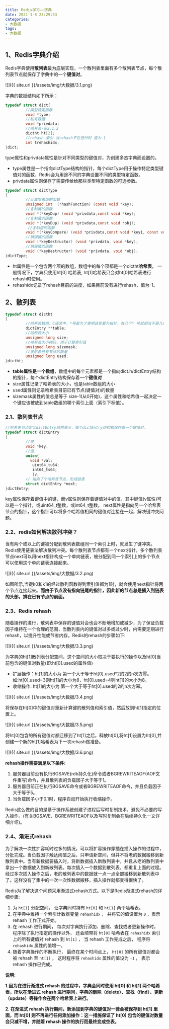 ```yaml
---
title: Redis学习——字典
date: 2021-1-8 23:29:53
categories:
- 大数据
tags:
- 大数据
---
```


## 1、Redis字典介绍

​    Redis字典使用**散列表**最为底层实现，一个散列表里面有多个散列表节点，每个散列表节点就保存了字典中的一个**键值对**。

![]({{ site.url }}/assets/img/大数据/3.1.png)



字典的数据结构如下所示：

```c
typedef struct dict{
         //类型特定函数
         void *type;
         //私有数据
         void *privdata;
         //哈希表-见2.1.2
         dictht ht[2];
         //rehash 索引 当rehash不在进行时 值为-1
         int trehashidx; 
}dict;
```

type属性和privdata属性是针对不同类型的键值对，为创建多态字典而设置的。

- type属性是一个指向dictType结构的指针，每个dictType用于操作特定类型键值对的函数，Redis会为用途不同的字典设置不同的类型特定函数。
- privdata属性则保存了需要传给给那些类型特定函数的可选参数。

```c
typedef struct dictType
{
         //计算哈希值的函数 
         unsigned int  (*hashFunction) (const void *key);
         //复制键的函数
         void *(*keyDup) (void *privdata,const void *key);
         //复制值的函数
         void *(*keyDup) (void *privdata,const void *obj);
          //复制值的函数
         void *(*keyCompare) (void *privdata,const void *key1, const void *key2);
         //销毁键的函数
         void (*keyDestructor) (void *privdata, void *key);
         //销毁值的函数
         void (*keyDestructor) (void *privdata, void *obj);
}dictType;
```

- ht属性是一个包含两个项的数组，数组中的每个项都是一个dictht**哈希表**， 一般情况下，字典只使用ht[0] 哈希表, ht[1]哈希表只会对ht[0]哈希表进行rehash时使用。
- rehashidx记录了rehash目前的进度，如果目前没有进行rehash，值为-1。

## 2、散列表

```c
typedef struct dictht
{
         //哈希表数组，C语言中，*号是为了表明该变量为指针，有几个* 号就相当于是几级指针，这里是二级指针，理解为指向指针的指针
         dictEntry **table;
         //哈希表大小
         unsigned long size;
         //哈希表大小掩码，用于计算索引值
         unsigned long sizemask;
         //该哈希已有节点的数量
         unsigned long used;
}dictht;
```

- **table属性是一个数组**，数组中的每个元素都是一个指向dict.h/dictEntry结构的指针，每个dictEntry结构保存着一个**键值对**
- size属性记录了哈希表的大小，也是table数组的大小
- used属性则记录哈希表目前已有节点(键值对)的数量
- sizemask属性的值总是等于 size-1(从0开始)，这个属性和哈希值一起决定一个键应该被放到table数组的哪个索引上面（索引下标值）。

### 2.1、散列表节点

```c
//哈希表节点定义dictEntry结构表示，每个dictEntry结构都保存着一个键值对。
typedef struct dictEntry
{
         //键
         void *key;
         //值
         union{
           void *val;
            uint64_tu64;
            int64_ts64;
            }v;
         // 指向下个哈希表节点，形成链表
         struct dictEntry *next;
}dictEntry;
```

​    key属性保存着键值中的键，而v属性则保存着键值对中的值，其中键值(v属性)可以是一个指针，或uint64_t整数，或int64_t整数。 next属性是指向另一个哈希表节点的指针，这个指针可以将多个哈希值相同的键值对连接在一起，解决键冲突问题。

### 2.2、redis如何解决散列冲突？

​     当有两个或以上的键被分配到散列表数组同一个索引上时，就发生了键冲突。Redis使用链表法解决散列冲突。每个散列表节点都有一个next指针，多个散列表节点next可以用next指针构成一个单向链表，被分配到同一个索引上的多个节点可以使用这个单向链表连接起来。

![]({{ site.url }}/assets/img/大数据/3.2.png)



​    如图所示,当键k0和k1的经过散列函数得到索引值都为1时，就会使用next指针将两个节点连接起来。**而由于节点没有指向链尾的指针，因此新的节点总是插入到链表的头部，排在已有节点的前面。**

### 2.3、Redis rehash

​     随着操作的进行，散列表中保存的键值对会也会不断地增加或减少，为了保证负载因子维持在一个合理的范围，当散列表内的键值对过多或过少时，内需要定期进行rehash，以提升性能或节省内存。Redis的rehash的步骤如下:

![]({{ site.url }}/assets/img/大数据/3.3.png)



   为字典的ht[1]散列表分配空间，这个空间的大小取决于要执行的操作以及ht[0]当前包含的键值对数量(即:ht[0].used的属性值)

- 扩展操作：ht[1]的大小为 第一个大于等于ht[0].used*2的2的n次方幂。如:ht[0].used=3则ht[1]的大小为8，ht[0].used=4则ht[1]的大小为8。
- 收缩操作: ht[1]的大小为 第一个大于等于ht[0].used的2的n次方幂。

![]({{ site.url }}/assets/img/大数据/3.4.png)



将保存在ht[0]中的键值对重新计算键的散列值和索引值，然后放到ht[1]指定的位置上。

![]({{ site.url }}/assets/img/大数据/3.5.png)



   将ht[0]包含的所有键值对都迁移到了ht[1]之后，释放ht[0],将ht[1]设置为ht[0],并创建一个新的ht[1]哈希表为下一次rehash做准备。

![]({{ site.url }}/assets/img/大数据/3.6.png)



**rehash操作需要满足以下条件:**

1. 服务器目前没有执行BGSAVE(rdb持久化)命令或者BGREWRITEAOF(AOF文件重写)命令，并且散列表的负载因子大于等于1。
2. 服务器目前正在执行BGSAVE命令或者BGREWRITEAOF命令，并且负载因子大于等于5。
3. 当负载因子小于0.1时，程序自动开始执行收缩操作。

Redis这么做的目的是基于操作系统创建子进程后写时复制技术，避免不必要的写入操作。(有关BGSAVE、BGREWRITEAOF以及写时复制会在后续持久化一文详细介绍)。

### 2.4、渐进式rehash

​     为了解决一次性扩容耗时过多的情况，可以将扩容操作穿插在插入操作的过程中，分批完成。当负载因子触达阈值之后，只申请新空间，但并不将老的数据搬移到新散列表中。当有新数据要插入时，将新数据插入新散列表中，并且从老的散列表中拿出一个数据放入到新散列表。每次插入一个数据到散列表，都重复上面的过程。经过多次插入操作之后，老的散列表中的数据就一点一点全部搬移到新散列表中了。这样没有了集中的一次一次性数据搬移，插入操作就都变得很快了。

Redis为了解决这个问题采用渐进式rehash方式。以下是Redis渐进式rehash的详细步骤:

1. 为 `ht[1]` 分配空间， 让字典同时持有 `ht[0]` 和 `ht[1]` 两个哈希表。
2. 在字典中维持一个索引计数器变量 `rehashidx` ， 并将它的值设置为 `0` ，表示 rehash 工作正式开始。
3. 在 rehash 进行期间， 每次对字典执行添加、删除、查找或者更新操作时， 程序除了执行指定的操作以外， 还会顺带将 `ht[0]` 哈希表在 `rehashidx` 索引上的所有键值对 rehash 到 `ht[1]` ， 当 rehash 工作完成之后， 程序将 `rehashidx` 属性的值增一。
4. 随着字典操作的不断执行， 最终在某个时间点上， `ht[0]` 的所有键值对都会被 rehash 至 `ht[1]` ， 这时程序将 `rehashidx` 属性的值设为 `-1` ， 表示 rehash 操作已完成。

**说明:**

**1.因为在进行渐进式 rehash 的过程中，字典会同时使用 ht[0] 和 ht[1] 两个哈希表，所以在渐进式 rehash 进行期间，字典的删除（delete）、查找（find）、更新（update）等操作会在两个哈希表上进行。**

**2. 在渐进式 rehash 执行期间，新添加到字典的键值对一律会被保存到 ht[1] 里面，而 ht[0] 则不再进行任何添加操作：这一措施保证了 ht[0] 包含的键值对数量会只减不增，并随着 rehash 操作的执行而最终变成空表。**




